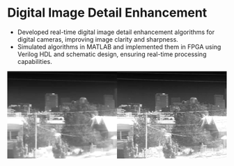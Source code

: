 # Digital Image Detail Enhancement

- Developed real-time digital image detail enhancement algorithms for digital cameras, improving image clarity and sharpness.
- Simulated algorithms in MATLAB and implemented them in FPGA using Verilog HDL and schematic design, ensuring real-time processing capabilities.

<img src = "assets\DDE_1.jpg" style="width:600px;">
<!-- <img src = "assets\DDE_2.png"> -->


